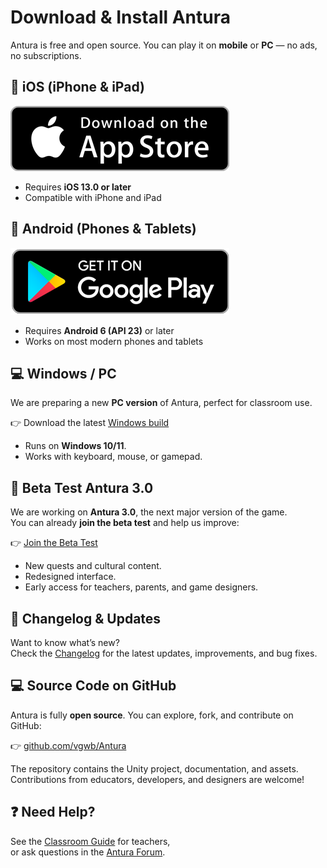 # Download & Install Antura

Antura is free and open source. You can play it on **mobile** or **PC** — no ads, no subscriptions.

## 📱 iOS (iPhone & iPad)

[![Download on App Store](/assets/img/download_appstore.png)](https://apps.apple.com/us/app/antura-and-the-letters/id1210334699)

- Requires **iOS 13.0 or later**  
- Compatible with iPhone and iPad  

## 📱 Android (Phones & Tablets)

[![Get it on Google Play](/assets/img/download_googleplay.png)](https://play.google.com/store/apps/details?id=org.eduapp4syria.antura)

- Requires **Android 6 (API 23)** or later  
- Works on most modern phones and tablets  

## 💻 Windows / PC

We are preparing a new **PC version** of Antura, perfect for classroom use.  

👉 Download the latest [Windows build](./manual/install.md)

- Runs on **Windows 10/11**.  
- Works with keyboard, mouse, or gamepad.  

## 🚀 Beta Test Antura 3.0

We are working on **Antura 3.0**, the next major version of the game.  
You can already **join the beta test** and help us improve:

👉 [Join the Beta Test](./manual/install.md)  

- New quests and cultural content.  
- Redesigned interface.  
- Early access for teachers, parents, and game designers.  

## 📖 Changelog & Updates

Want to know what’s new?  
Check the [Changelog](./about/releases.md) for the latest updates, improvements, and bug fixes.  

## 💻 Source Code on GitHub

Antura is fully **open source**. You can explore, fork, and contribute on GitHub:  

👉 [github.com/vgwb/Antura](https://github.com/vgwb/Antura)  

The repository contains the Unity project, documentation, and assets. Contributions from educators, developers, and designers are welcome!

## ❓ Need Help?

See the [Classroom Guide](./manual/classroom_guide) for teachers,  
or ask questions in the [Antura Forum](https://antura.discourse.group).
